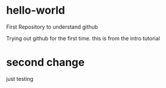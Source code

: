 # hello-world
First Repository to understand github

Trying out github for the first time.
this is from the intro tutorial

# second change
just testing

